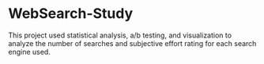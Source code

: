 # WebSearch-Study
This project used statistical analysis, a/b testing, and visualization to analyze the number of searches and subjective effort rating for each search engine used.
